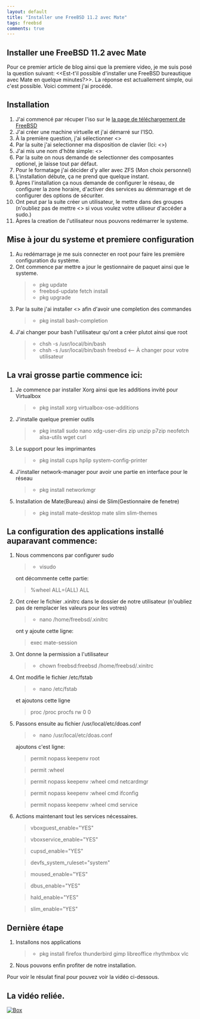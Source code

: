 ```yaml
---
layout: default
title: "Installer une FreeBSD 11.2 avec Mate"
tags: freebsd
comments: true
---
```


## Installer une FreeBSD 11.2 avec Mate

Pour ce premier article de blog ainsi que la premiere video, je me suis posé la question suivant: <<Est-t'il possible d'installer une FreeBSD bureautique avec Mate en quelque minutes?>>. La réponse est actuallement simple, oui c'est possible. Voici comment j'ai procédé.

## Installation
1. J'ai commencé par récuper l'iso sur le [la page de téléchargement de FreeBSD](https://www.freebsd.org/where.html)
2. J'ai créer une machine virtuelle et j'ai démarré sur l'ISO.
3. À la première question, j'ai sélectionner <<Install>>
4. Par la suite j'ai selectionner ma disposition de clavier (Ici: <<Canadian Biligual>>)
5. J'ai mis une nom d'hôte simple: <<freebsd-mate>>
6. Par la suite on nous demande de selectionner des composantes optionel, je laisse tout par défaut.
7. Pour le formatage j'ai décider d'y aller avec ZFS (Mon choix personnel)
8. L'installation débute, ça ne prend que quelque instant.
9. Àpres l'installation ça nous demande de configurer le réseau, de configurer la zone horaire, d'activer des services au démmarrage et de configurer des options de sécuriter.
10. Ont peut par la suite créer un utilisateur, le mettre dans des groupes (n'oubliez pas de mettre <<wheel>> si vous voulez votre utiliseur d'accéder a sudo.)
11. Àpres la creation de l'utilisateur nous pouvons redémarrer le systeme.

## Mise à jour du systeme et premiere configuration
1. Au redémarrage je me suis connecter en root pour faire les première configuration du système.
2. Ont commence par mettre a jour le gestionnaire de paquet ainsi que le systeme.
    > - pkg update
    > - freebsd-update fetch install
    > - pkg upgrade
3. Par la suite j'ai installer <<bash-completion>> afin d'avoir une completion des commandes
    > - pkg install bash-completion
4. J'ai changer pour bash l'utilisateur qu'ont a créer plutot ainsi que root
    > - chsh -s /usr/local/bin/bash
    > - chsh -s /usr/local/bin/bash freebsd <-- À changer pour votre utilisateur

## La vrai grosse partie commence ici:
1. Je commence par installer Xorg ainsi que les additions invité pour Virtualbox
   > - pkg install xorg virtualbox-ose-additions
2. J'installe quelque premier outils
   > - pkg install sudo nano xdg-user-dirs zip unzip p7zip neofetch alsa-utils wget curl
3. Le support pour les imprimantes
   > - pkg install cups hplip system-config-printer
4. J'installer network-manager pour avoir une partie en interface pour le réseau
   > - pkg install networkmgr
5. Installation de Mate(Bureau) ainsi de Slim(Gestionnaire de fenetre)
   > - pkg install mate-desktop mate slim slim-themes

## La configuration des applications installé auparavant commence:
1. Nous commencons par configurer sudo
   > - visudo
   
   ont décommente cette partie:
   > %wheel ALL=(ALL) ALL
2. Ont créer le fichier .xinitrc dans le dossier de notre utilisateur (n'oubliez pas de remplacer les valeurs pour les votres)
   > - nano /home/freebsd/.xinitrc

   ont y ajoute cette ligne:
   > exec mate-session
3. Ont donne la permission a l'utilisateur
   > - chown freebsd:freebsd /home/freebsd/.xinitrc
4. Ont modifie le fichier /etc/fstab
   > - nano /etc/fstab
   
   et ajoutons cette ligne
   > proc	/proc	procfs	rw	0	0
5. Passons ensuite au fichier /usr/local/etc/doas.conf
   > - nano /usr/local/etc/doas.conf

   ajoutons c'est ligne:
   > permit nopass keepenv root
   
   > permit :wheel
   
   > permit nopass keepenv :wheel cmd netcardmgr
   
   > permit nopass keepenv :wheel cmd ifconfig
   
   > permit nopass keepenv :wheel cmd service
6. Actions maintenant tout les services nécessaires.
   > vboxguest_enable="YES"
	
   > vboxservice_enable="YES"
    
   > cupsd_enable="YES"
	
   > devfs_system_ruleset="system"
   
   > moused_enable="YES"
	
   > dbus_enable="YES"
	
   > hald_enable="YES"
	
   > slim_enable="YES"

## Dernière étape
1. Installons nos applications
   > - pkg install firefox thunderbird gimp libreoffice rhythmbox vlc
2. Nous pouvons enfin profiter de notre installation.

Pour voir le résulat final pour pouvez voir la vidéo ci-dessous.











## La vidéo reliée.

[![Box](http://img.youtube.com/vi/FB0k63bx1Sg/0.jpg)](http://www.youtube.com/watch?v=FB0k63bx1Sg)
